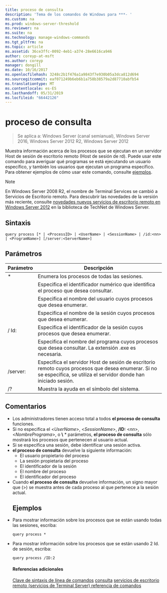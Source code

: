 ```yaml
---
title: proceso de consulta
description: 'Tema de los comandos de Windows para ***- '
ms.custom: na
ms.prod: windows-server-threshold
ms.reviewer: na
ms.suite: na
ms.technology: manage-windows-commands
ms.tgt_pltfrm: na
ms.topic: article
ms.assetid: 36ce3ffc-0092-4eb1-a374-28e6616ca946
author: coreyp-at-msft
ms.author: coreyp
manager: dongill
ms.date: 10/16/2017
ms.openlocfilehash: 3248c2b1f476a1a9843f7e930b05a3dca812d694
ms.sourcegitcommit: eaf071249b6eb6b1a758b38579a2d87710abfb54
ms.translationtype: MT
ms.contentlocale: es-ES
ms.lasthandoff: 05/31/2019
ms.locfileid: "66442126"
---
```

# <a name="query-process"></a>proceso de consulta

>Se aplica a: Windows Server (canal semianual), Windows Server 2016, Windows Server 2012 R2, Windows Server 2012

Muestra información acerca de los procesos que se ejecutan en un servidor Host de sesión de escritorio remoto (Host de sesión de rd).
Puede usar este comando para averiguar qué programas se está ejecutando un usuario específico, y también los usuarios que ejecutan un programa específico.
Para obtener ejemplos de cómo usar este comando, consulte [ejemplos](#BKMK_examples).
> [!NOTE]
> En Windows Server 2008 R2, el nombre de Terminal Services se cambió a Servicios de Escritorio remoto. Para descubrir las novedades de la versión más reciente, consulte [novedades nuevos servicios de escritorio remoto en Windows Server 2012](https://technet.microsoft.com/library/hh831527) en la biblioteca de TechNet de Windows Server.
> ## <a name="syntax"></a>Sintaxis
> ```
> query process [* | <ProcessID> | <UserName> | <SessionName> | /id:<nn> | <ProgramName>] [/server:<ServerName>]
> ```
> ## <a name="parameters"></a>Parámetros
> 
> |      Parámetro       |                                                                 Descripción                                                                  |
> |----------------------|----------------------------------------------------------------------------------------------------------------------------------------------|
> |          \*          |                                                    Enumera los procesos de todas las sesiones.                                                     |
> |     <ProcessID>      |                                   Especifica el identificador numérico que identifica el proceso que desea consultar.                                   |
> |      <UserName>      |                                       Especifica el nombre del usuario cuyos procesos que desea enumerar.                                       |
> |    <SessionName>     |                                     Especifica el nombre de la sesión cuyos procesos que desea enumerar.                                      |
> |       / Id:<nn>       |                                      Especifica el identificador de la sesión cuyos procesos que desea enumerar.                                       |
> |    <ProgramName>     |                     Especifica el nombre del programa cuyos procesos que desea consultar. La extensión .exe es necesaria.                     |
> | /server:<ServerName> | Especifica el servidor Host de sesión de escritorio remoto cuyos procesos que desea enumerar. Si no se especifica, se utiliza el servidor donde han iniciado sesión. |
> |          /?          |                                                     Muestra la ayuda en el símbolo del sistema.                                                     |
> 
> ## <a name="remarks"></a>Comentarios
> - Los administradores tienen acceso total a todos **el proceso de consulta** funciones.
> - Si no especifica el <*UserName*>, <*SessionName*>, **/ID:** <*nn*>, <*NombrePrograma*>, o **\\** * parámetros, **el proceso de consulta** sólo mostrará los procesos que pertenecen al usuario actual.
> - Si se especifica una sesión, debe identificar una sesión activa.
> - **el proceso de consulta** devuelve la siguiente información:
>   -   El usuario propietario del proceso
>   -   La sesión propietaria del proceso
>   -   El identificador de la sesión
>   -   El nombre del proceso
>   -   El identificador del proceso
> - Cuando **el proceso de consulta** devuelve información, un signo mayor que (>) se muestra antes de cada proceso al que pertenece a la sesión actual.
>   ## <a name="BKMK_examples"></a>Ejemplos
> - Para mostrar información sobre los procesos que se están usando todas las sesiones, escriba:
>   ```
>   query process *
>   ```
> - Para mostrar información sobre los procesos que se están usando 2 Id. de sesión, escriba:
>   ```
>   query process /ID:2
>   ```
>   #### <a name="additional-references"></a>Referencias adicionales
>   [Clave de sintaxis de línea de comandos](command-line-syntax-key.md)
>   [consulta](query.md)
>   [servicios de escritorio remoto &#40;servicios de Terminal Server&#41; referencia de comandos](remote-desktop-services-terminal-services-command-reference.md)
